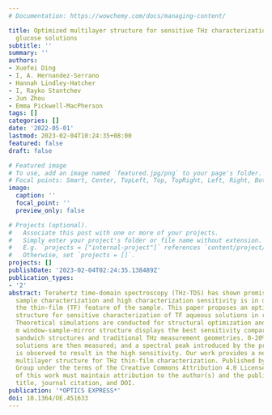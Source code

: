 ```yaml
---
# Documentation: https://wowchemy.com/docs/managing-content/

title: Optimized multilayer structure for sensitive THz characterization of thin-film
  glucose solutions
subtitle: ''
summary: ''
authors:
- Xuefei Ding
- I, A. Hernandez-Serrano
- Hannah Lindley-Hatcher
- I, Rayko Stantchev
- Jun Zhou
- Emma Pickwell-MacPherson
tags: []
categories: []
date: '2022-05-01'
lastmod: 2023-02-04T10:24:35+08:00
featured: false
draft: false

# Featured image
# To use, add an image named `featured.jpg/png` to your page's folder.
# Focal points: Smart, Center, TopLeft, Top, TopRight, Left, Right, BottomLeft, Bottom, BottomRight.
image:
  caption: ''
  focal_point: ''
  preview_only: false

# Projects (optional).
#   Associate this post with one or more of your projects.
#   Simply enter your project's folder or file name without extension.
#   E.g. `projects = ["internal-project"]` references `content/project/deep-learning/index.md`.
#   Otherwise, set `projects = []`.
projects: []
publishDate: '2023-02-04T02:24:35.138489Z'
publication_types:
- '2'
abstract: Terahertz time-domain spectroscopy (THz-TDS) has shown promise in biomedical
  sample characterization and high characterization sensitivity is in demand due to
  the thin-film (TF) feature of the sample. This paper proposes an optimized multilayer
  structure for sensitive characterization of TF aqueous solutions in reflection THz-TDS.
  Theoretical simulations are conducted for structural optimization and the 75 mu
  m window-sample-mirror structure displays the best sensitivity compared to other
  sandwich structures and traditional THz measurement geometries. 0-20% TF glucose
  solutions are then measured; and a spectral peak introduced by the proposed structure
  is observed to result in the high sensitivity. Our work provides a new way of customizing
  multilayer structure for THz thin-film characterization. Published by Optica Publishing
  Group under the terms of the Creative Commons Attribution 4.0 License. Further distribution
  of this work must maintain attribution to the author(s) and the published article's
  title, journal citation, and DOI.
publication: '*OPTICS EXPRESS*'
doi: 10.1364/OE.451633
---
```

